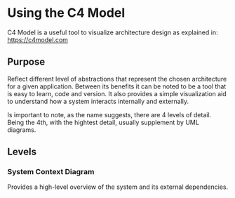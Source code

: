 # Using the C4 Model

C4 Model is a useful tool to visualize architecture design as explained in: https://c4model.com

## Purpose 

Reflect different level of abstractions that represent the chosen architecture for a given application. Between its benefits it can be noted to be a tool that is easy to learn, code and version. It also provides a simple visualization aid to understand how a system interacts internally and externally.

Is important to note, as the name suggests, there are 4 levels of detail. Being the 4th, with the hightest detail, usually supplement by UML diagrams.

## Levels

### System Context Diagram

Provides a high-level overview of the system and its external dependencies.
